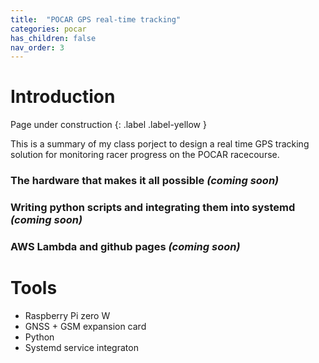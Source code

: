 ```yaml
---
title:  "POCAR GPS real-time tracking"
categories: pocar
has_children: false
nav_order: 3
---
```


# Introduction

Page under construction
{: .label .label-yellow }

This is a summary of my class porject to design a real time GPS tracking solution for monitoring racer progress on the POCAR racecourse.
  
### The hardware that makes it all possible *(coming soon)*
### Writing python scripts and integrating them into systemd *(coming soon)*
### AWS Lambda and github pages *(coming soon)*
  
# Tools
  * Raspberry Pi zero W
  * GNSS + GSM expansion card
  * Python
  * Systemd service integraton
